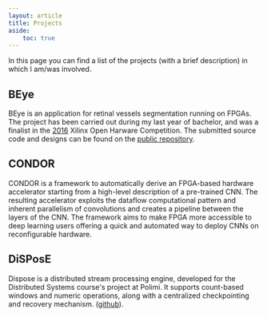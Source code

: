 ```yaml
---
layout: article
title: Projects
aside:
    toc: true
---
```


In this page you can find a list of the projects (with a brief description) in which I am/was involved.

## BEye

BEye is an application for retinal vessels segmentation running on FPGAs. The project has been carried out during my last year of bachelor, and was a finalist in the [2016](http://www.openhw.eu/2016-finalists.html) Xilinx Open Harware Competition.
The submitted source code and designs can be found on the [public repository](https://bitbucket.org/necst/beye-src).

## CONDOR

CONDOR is a framework to automatically derive an FPGA-based hardware accelerator starting from a high-level description of a pre-trained CNN. The resulting accelerator exploits the dataflow computational pattern and inherent parallelism of convolutions and creates a pipeline between the layers of the CNN. The framework aims to make FPGA more accessible to deep learning users offering a quick and automated way to deploy CNNs on reconfigurable hardware.

## DiSPosE

Dispose is a distributed stream processing engine, developed for the Distributed Systems course's project at Polimi. It supports count-based windows and numeric operations, along with a centralized checkpointing and recovery mechanism. ([github](https://github.com/marcobacis/dispose)).